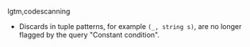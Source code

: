 lgtm,codescanning
* Discards in tuple patterns, for example `(_, string s)`, are no longer flagged by the query "Constant condition".
